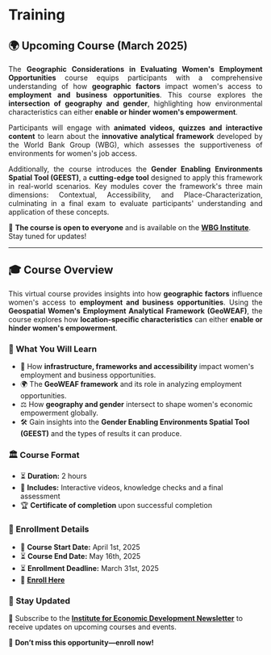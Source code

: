 # Training

## 🌍 Upcoming Course (March 2025)

<p align="justify">  
The <strong>Geographic Considerations in Evaluating Women's Employment Opportunities</strong> course equips participants with a comprehensive understanding of how <strong>geographic factors</strong> impact women's access to <strong>employment and business opportunities</strong>. This course explores the <strong>intersection of geography and gender</strong>, highlighting how environmental characteristics can either <strong>enable or hinder women's empowerment</strong>.  
</p>

<p align="justify">
Participants will engage with <strong>animated videos, quizzes and interactive content</strong> to learn about the <strong>innovative analytical framework</strong> developed by the World Bank Group (WBG), which assesses the supportiveness of environments for women's job access.
</p>

<p align="justify">
Additionally, the course introduces the <strong>Gender Enabling Environments Spatial Tool (GEEST)</strong>, a <strong>cutting-edge tool</strong> designed to apply this framework in real-world scenarios. Key modules cover the framework's three main dimensions: Contextual, Accessibility, and Place-Characterization, culminating in a final exam to evaluate participants' understanding and application of these concepts. 
</p>

📢 **The course is open to everyone** and is available on the **[WBG Institute](https://wbginstitute.learnworlds.com/home)**. Stay tuned for updates!

---

## 🎓 Course Overview

<p align="justify">
This virtual course provides insights into how <strong>geographic factors</strong> influence women's access to <strong>employment and business opportunities</strong>. Using the <strong>Geospatial Women's Employment Analytical Framework (GeoWEAF)</strong>, the course explores how <strong>location-specific characteristics</strong> can either <strong>enable or hinder women's empowerment</strong>.
</p>

### 🎯 What You Will Learn
- 📍 How **infrastructure, frameworks and accessibility** impact women's employment and business opportunities.  
- 🌍 The **GeoWEAF framework** and its role in analyzing employment opportunities.  
- ⚖️ How **geography and gender** intersect to shape women's economic empowerment globally.
- 🛠️ Gain insights into the **Gender Enabling Environments Spatial Tool (GEEST)** and the types of results it can produce.

### 🏛️ Course Format
- ⏳ **Duration:** 2 hours  
- 🎥 **Includes:** Interactive videos, knowledge checks and a final assessment  
- 🏆 **Certificate of completion** upon successful completion  

### 📅 Enrollment Details
- 📆 **Course Start Date:** April 1st, 2025  
- ⏳ **Course End Date:** May 16th, 2025  
- ⏳ **Enrollment Deadline:** March 31st, 2025  
- 🔗 **[Enroll Here](https://courses.wbginstitute.org/course/geospatial-data-women-employment)**  

### 📢 Stay Updated
📩 Subscribe to the **[Institute for Economic Development Newsletter](https://www.worldbank.org/en/newsletter-subscription?ifiifed=true)** to receive updates on upcoming courses and events.

🚀 **Don’t miss this opportunity—enroll now!**  
